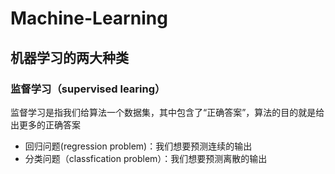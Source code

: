 # Machine-Learning
## 机器学习的两大种类
### 监督学习（supervised learing）
监督学习是指我们给算法一个数据集，其中包含了“正确答案”，算法的目的就是给出更多的正确答案
- 回归问题(regression problem)：我们想要预测连续的输出
- 分类问题（classfication problem）：我们想要预测离散的输出
